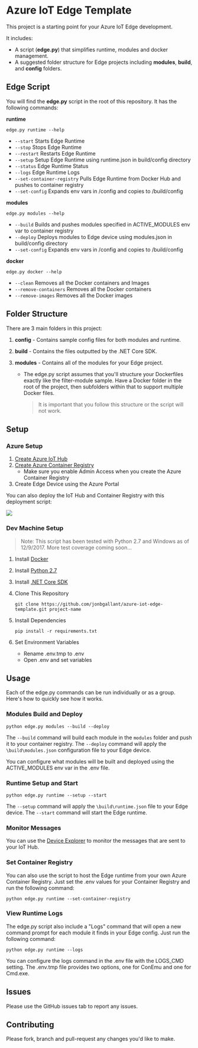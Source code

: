 # Azure IoT Edge Template

This project is a starting point for your Azure IoT Edge development. 

It includes:
 - A script (**edge.py**) that simplifies runtime, modules and docker management.
 - A suggested folder structure for Edge projects including **modules**, **build**, and **config** folders.

## Edge Script
You will find the **edge.py** script in the root of this repository.  It has the following commands:

**runtime**

`edge.py runtime --help`
- `--start`               Starts Edge Runtime
- `--stop`              Stops Edge Runtime
- `--restart`             Restarts Edge Runtime
- `--setup`               Setup Edge Runtime using runtime.json in build/config directory
- `--status`              Edge Runtime Status
- `--logs`                Edge Runtime Logs
- `--set-container-registry` Pulls Edge Runtime from Docker Hub and pushes to container registry
- `--set-config`          Expands env vars in /config and copies to /build/config

**modules**

`edge.py modules --help`
- `--build`       Builds and pushes modules specified in ACTIVE_MODULES env var to container registry
- `--deploy`      Deploys modules to Edge device using modules.json in build/config directory
- `--set-config`  Expands env vars in /config and copies to /build/config

**docker**

`edge.py docker --help`
- `--clean`              Removes all the Docker containers and Images
- `--remove-containers`  Removes all the Docker containers
- `--remove-images`      Removes all the Docker images

## Folder Structure

There are 3 main folders in this project:

1. **config** - Contains sample config files for both modules and runtime.

1. **build** - Contains the files outputted by the .NET Core SDK.

1. **modules** - Contains all of the modules for your Edge project.
    - The edge.py script assumes that you'll structure your Dockerfiles exactly like the filter-module sample.  Have a Docker folder in the root of the project, then subfolders within that to support multiple Docker files.

        > It is important that you follow this structure or the script will not work.

## Setup
### Azure Setup
1. [Create Azure IoT Hub](https://docs.microsoft.com/en-us/azure/iot-hub/iot-hub-csharp-csharp-getstarted#create-an-iot-hub)
1. [Create Azure Container Registry](https://docs.microsoft.com/en-us/azure/container-registry/container-registry-get-started-portal)
    - Make sure you enable Admin Access when you create the Azure Container Registry
1. Create Edge Device using the Azure Portal

You can also deploy the IoT Hub and Container Registry with this deployment script:

<a href="https://portal.azure.com/#create/Microsoft.Template/uri/https%3A%2F%2Fraw.githubusercontent.com%2Fjonbgallant%2Fazure-iot-edge-template%2Fassets%2Fdeploy%2FARMDeployment%2Fazuredeploy.json" target="_blank"><img src="https://azuredeploy.net/deploybutton.png"/></a>


    
### Dev Machine Setup
> Note: This script has been tested with Python 2.7 and Windows as of 12/9/2017. More test coverage coming soon...

1. Install [Docker](https://docs.docker.com/engine/installation/)
1. Install [Python 2.7](https://www.python.org/downloads/)
1. Install [.NET Core SDK](https://www.microsoft.com/net/core#windowscmd)
1. Clone This Repository

    `git clone https://github.com/jonbgallant/azure-iot-edge-template.git project-name`

1. Install Dependencies

    `pip install -r requirements.txt`

1. Set Environment Variables
    - Rename .env.tmp to .env
    - Open .env and set variables

## Usage

Each of the edge.py commands can be run individually or as a group.  Here's how to quickly see how it works.  

### Modules Build and Deploy

```
python edge.py modules --build --deploy
```

The `--build` command will build each module in the `modules` folder and push it to your container registry.  The `--deploy` command will apply the `\build\modules.json` configuration file to your Edge device.

You can configure what modules will be built and deployed using the ACTIVE_MODULES env var in the .env file.

### Runtime Setup and Start

```
python edge.py runtime --setup --start
```
The `--setup` command will apply the `\build\runtime.json` file to your Edge device.  The `--start` command will start the Edge runtime.
   
### Monitor Messages

You can use the [Device Explorer](https://github.com/Azure/azure-iot-sdk-csharp/releases/download/2017-12-2/SetupDeviceExplorer.msi) to monitor the messages that are sent to your IoT Hub.

### Set Container Registry

You can also use the script to host the Edge runtime from your own Azure Container Registry.  Just set the .env values for your Container Registry and run the following command:

```
python edge.py runtime --set-container-registry
```

### View Runtime Logs

The edge.py script also include a "Logs" command that will open a new command prompt for each module it finds in your Edge config.  Just run the following command:

```
python edge.py runtime --logs
```

You can configure the logs command in the .env file with the LOGS_CMD setting.  The .env.tmp file provides two options, one for ConEmu and one for Cmd.exe.

## Issues

Please use the GitHub issues tab to report any issues.

## Contributing

Please fork, branch and pull-request any changes you'd like to make.